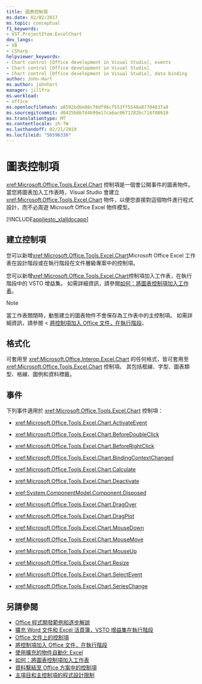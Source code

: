 ```yaml
---
title: 圖表控制項
ms.date: 02/02/2017
ms.topic: conceptual
f1_keywords:
- VST.ProjectItem.ExcelChart
dev_langs:
- VB
- CSharp
helpviewer_keywords:
- Chart control [Office development in Visual Studio], events
- Chart control [Office development in Visual Studio]
- Chart control [Office development in Visual Studio], data binding
author: John-Hart
ms.author: johnhart
manager: jillfra
ms.workload:
- office
ms.openlocfilehash: a8592bdbe08c70df96cf553ff5548a87704837a8
ms.sourcegitcommit: d0425b6b7d4b99e17ca6ac0671282bc718f80910
ms.translationtype: MT
ms.contentlocale: zh-TW
ms.lasthandoff: 02/21/2019
ms.locfileid: "56596330"
---
```

# <a name="chart-control"></a>圖表控制項
  <xref:Microsoft.Office.Tools.Excel.Chart> 控制項是一個會公開事件的圖表物件。 當您將圖表加入工作表時，Visual Studio 會建立 <xref:Microsoft.Office.Tools.Excel.Chart> 物件，以便您直接對這個物件進行程式設計，而不必周遊 Microsoft Office Excel 物件模型。

 [!INCLUDE[appliesto_xlalldocapp](../vsto/includes/appliesto-xlalldocapp-md.md)]

## <a name="create-the-control"></a>建立控制項
 您可以新增<xref:Microsoft.Office.Tools.Excel.Chart>Microsoft Office Excel 工作表在設計階段或在執行階段在文件層級專案中的控制項。

 您可以新增<xref:Microsoft.Office.Tools.Excel.Chart>控制項加入工作表，在執行階段中的 VSTO 增益集。 如需詳細資訊，請參閱[如何：將圖表控制項加入工作表](../vsto/how-to-add-chart-controls-to-worksheets.md)。

> [!NOTE]
>  當工作表關閉時，動態建立的圖表物件不會保存為工作表中的主控制項。 如需詳細資訊，請參閱 <<c0> [ 將控制項加入 Office 文件，在執行階段](../vsto/adding-controls-to-office-documents-at-run-time.md)。

## <a name="formatting"></a>格式化
 可套用至 <xref:Microsoft.Office.Interop.Excel.Chart> 的任何格式，皆可套用至 <xref:Microsoft.Office.Tools.Excel.Chart> 控制項。 其包括框線、字型、圖表類型、格線、圖例和資料標籤。

## <a name="events"></a>事件
 下列事件適用於 <xref:Microsoft.Office.Tools.Excel.Chart> 控制項：

-   <xref:Microsoft.Office.Tools.Excel.Chart.ActivateEvent>

-   <xref:Microsoft.Office.Tools.Excel.Chart.BeforeDoubleClick>

-   <xref:Microsoft.Office.Tools.Excel.Chart.BeforeRightClick>

-   <xref:Microsoft.Office.Tools.Excel.Chart.BindingContextChanged>

-   <xref:Microsoft.Office.Tools.Excel.Chart.Calculate>

-   <xref:Microsoft.Office.Tools.Excel.Chart.Deactivate>

-   <xref:System.ComponentModel.Component.Disposed>

-   <xref:Microsoft.Office.Tools.Excel.Chart.DragOver>

-   <xref:Microsoft.Office.Tools.Excel.Chart.DragPlot>

-   <xref:Microsoft.Office.Tools.Excel.Chart.MouseDown>

-   <xref:Microsoft.Office.Tools.Excel.Chart.MouseMove>

-   <xref:Microsoft.Office.Tools.Excel.Chart.MouseUp>

-   <xref:Microsoft.Office.Tools.Excel.Chart.Resize>

-   <xref:Microsoft.Office.Tools.Excel.Chart.SelectEvent>

-   <xref:Microsoft.Office.Tools.Excel.Chart.SeriesChange>

## <a name="see-also"></a>另請參閱
- [Office 程式開發範例和逐步解說](../vsto/office-development-samples-and-walkthroughs.md)
- [擴充 Word 文件和 Excel 活頁簿，VSTO 增益集在執行階段](../vsto/extending-word-documents-and-excel-workbooks-in-vsto-add-ins-at-run-time.md)
- [Office 文件上的控制項](../vsto/controls-on-office-documents.md)
- [將控制項加入 Office 文件，在執行階段](../vsto/adding-controls-to-office-documents-at-run-time.md)
- [使用擴充的物件自動化 Excel](../vsto/automating-excel-by-using-extended-objects.md)
- [如何：將圖表控制項加入工作表](../vsto/how-to-add-chart-controls-to-worksheets.md)
- [資料繫結至 Office 方案中的控制項](../vsto/binding-data-to-controls-in-office-solutions.md)
- [主項目和主控制項的程式設計限制](../vsto/programmatic-limitations-of-host-items-and-host-controls.md)
